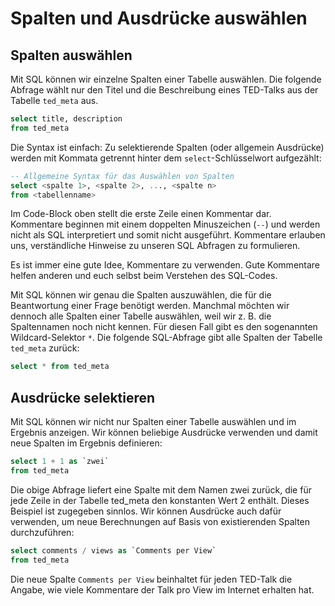 # Spalten und Ausdrücke auswählen

## Spalten auswählen

Mit SQL können wir einzelne Spalten einer Tabelle auswählen. Die folgende Abfrage wählt nur den Titel und die Beschreibung eines TED-Talks aus der Tabelle `ted_meta` aus.

```sql
select title, description 
from ted_meta
```

Die Syntax ist einfach: Zu selektierende Spalten (oder allgemein Ausdrücke) werden mit Kommata getrennt hinter dem `select`-Schlüsselwort aufgezählt:

```sql
-- Allgemeine Syntax für das Auswählen von Spalten
select <spalte 1>, <spalte 2>, ..., <spalte n>
from <tabellenname>
```

Im Code-Block oben stellt die erste Zeile einen Kommentar dar. Kommentare beginnen mit einem doppelten Minuszeichen (`--`) und werden nicht als SQL interpretiert und somit nicht ausgeführt. Kommentare erlauben uns, verständliche Hinweise zu unseren SQL Abfragen zu formulieren.

Es ist immer eine gute Idee, Kommentare zu verwenden. Gute Kommentare helfen anderen und euch selbst beim Verstehen des SQL-Codes.

Mit SQL können wir genau die Spalten auszuwählen, die für die Beantwortung einer Frage benötigt werden. Manchmal möchten wir dennoch alle Spalten einer Tabelle auswählen, weil wir z. B. die Spaltennamen noch nicht kennen. Für diesen Fall gibt es den sogenannten Wildcard-Selektor `*`. Die folgende SQL-Abfrage gibt alle Spalten der Tabelle `ted_meta` zurück:

```sql
select * from ted_meta
```

## Ausdrücke selektieren

Mit SQL können wir nicht nur Spalten einer Tabelle auswählen und im Ergebnis anzeigen. Wir können beliebige Ausdrücke verwenden und damit neue Spalten im Ergebnis definieren:

```sql
select 1 + 1 as `zwei`
from ted_meta
```

Die obige Abfrage liefert eine Spalte mit dem Namen zwei zurück, die für jede Zeile in der Tabelle ted\_meta den konstanten Wert 2 enthält. Dieses Beispiel ist zugegeben sinnlos. Wir können Ausdrücke auch dafür verwenden, um neue Berechnungen auf Basis von existierenden Spalten durchzuführen:

```sql
select comments / views as `Comments per View` 
from ted_meta
```

Die neue Spalte `Comments per View` beinhaltet für jeden TED-Talk die Angabe, wie viele Kommentare der Talk pro View im Internet erhalten hat.
